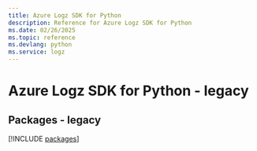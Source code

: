 ```yaml
---
title: Azure Logz SDK for Python
description: Reference for Azure Logz SDK for Python
ms.date: 02/26/2025
ms.topic: reference
ms.devlang: python
ms.service: logz
---
```

# Azure Logz SDK for Python - legacy
## Packages - legacy
[!INCLUDE [packages](logz-index.md)]